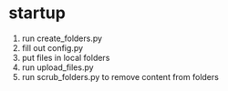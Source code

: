# startup

1. run create_folders.py
2. fill out config.py
3. put files in local folders
4. run upload_files.py
5. run scrub_folders.py to remove content from folders